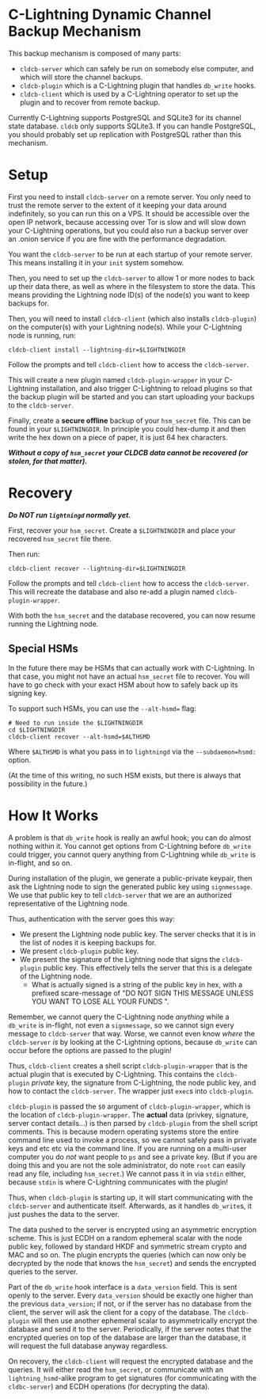 C-Lightning Dynamic Channel Backup Mechanism
============================================

This backup mechanism is composed of many parts:

* `cldcb-server` which can safely be run on somebody else computer,
  and which will store the channel backups.
* `cldcb-plugin` which is a C-Lightning plugin that handles
  `db_write` hooks.
* `cldcb-client` which is used by a C-Lightning operator to set up
  the plugin and to recover from remote backup.

Currently C-Lightning supports PostgreSQL and SQLite3 for its
channel state database.
`cldcb` only supports SQLite3.
If you can handle PostgreSQL, you should probably set up replication
with PostgreSQL rather than this mechanism.

Setup
=====

First you need to install `cldcb-server` on a remote server.
You only need to trust the remote server to the extent of it keeping
your data around indefinitely, so you can run this on a VPS.
It should be accessible over the open IP network, because accessing
over Tor is slow and will slow down your C-Lightning operations, but
you could also run a backup server over an .onion service if you are
fine with the performance degradation.

You want the `cldcb-server` to be run at each startup of your remote
server.
This means installing it in your `init` system somehow.

Then, you need to set up the `cldcb-server` to allow 1 or more nodes
to back up their data there, as well as where in the filesystem to
store the data.
This means providing the Lightning node ID(s) of the node(s) you want
to keep backups for.

Then, you will need to install `cldcb-client` (which also installs
`cldcb-plugin`) on the computer(s) with your Lightning node(s).
While your C-Lightning node is running, run:

    cldcb-client install --lightning-dir=$LIGHTNINGDIR

Follow the prompts and tell `cldcb-client` how to access the
`cldcb-server`.

This will create a new plugin named `cldcb-plugin-wrapper` in your
C-Lightning installation, and also trigger C-Lightning to reload
plugins so that the backup plugin will be started and you can
start uploading your backups to the `cldcb-server`.

Finally, create a **secure offline** backup of your `hsm_secret`
file.
This can be found in your `$LIGHTNINGDIR`.
In principle you could hex-dump it and then write the hex down
on a piece of paper, it is just 64 hex characters.

***Without a copy of `hsm_secret` your CLDCB data cannot be
recovered (or stolen, for that matter).***

Recovery
========

***Do NOT run `lightningd` normally yet.***

First, recover your `hsm_secret`.
Create a `$LIGHTNINGDIR` and place your recovered `hsm_secret`
file there.

Then run:

    cldcb-client recover --lightning-dir=$LIGHTNINGDIR

Follow the prompts and tell `cldcb-client` how to access the
`cldcb-server`.
This will recreate the database and also re-add a plugin
named `cldcb-plugin-wrapper`.

With both the `hsm_secret` and the database recovered, you can
now resume running the Lightning node.

Special HSMs
------------

In the future there may be HSMs that can actually work with
C-Lightning.
In that case, you might not have an actual `hsm_secret` file
to recover.
You will have to go check with your exact HSM about how to
safely back up its signing key.

To support such HSMs, you can use the `--alt-hsmd=` flag:

    # Need to run inside the $LIGHTNINGDIR
    cd $LIGHTNINGDIR
    cldcb-client recover --alt-hsmd=$ALTHSMD

Where `$ALTHSMD` is what you pass in to `lightningd` via the
`--subdaemon=hsmd:` option.

(At the time of this writing, no such HSM exists, but there
is always that possibility in the future.)

How It Works
============

A problem is that `db_write` hook is really an awful hook;
you can do almost nothing within it.
You cannot get options from C-Lightning before `db_write`
could trigger, you cannot query anything from C-Lightning
while `db_write` is in-flight, and so on.

During installation of the plugin, we generate a public-private
keypair, then ask the Lightning node to sign the generated public
key using `signmessage`.
We use that public key to tell `cldcb-server` that we are an
authorized representative of the Lightning node.

Thus, authentication with the server goes this way:

* We present the Lightning node public key.
  The server checks that it is in the list of nodes it is keeping
  backups for.
* We present `cldcb-plugin` public key.
* We present the signature of the Lightning node that signs
  the `cldcb-plugin` public key.
  This effectively tells the server that this is a delegate of
  the Lightning node.
  * What is actually signed is a string of the public key in
    hex, with a prefixed scare-message of "DO NOT SIGN THIS MESSAGE
    UNLESS YOU WANT TO LOSE ALL YOUR FUNDS ".

Remember, we cannot query the C-Lightning node *anything* while a
`db_write` is in-flight, not even a `signmessage`, so we cannot sign
every message to `cldcb-server` that way.
Worse, we cannot even know *where* the `cldcb-server` *is* by
looking at the C-Lightning options, because `db_write` can occur
before the options are passed to the plugin!

Thus, `cldcb-client` creates a shell script `cldcb-plugin-wrapper`
that is the actual plugin that is executed by C-Lightning.
This contains the `cldcb-plugin` *private* key, the signature from
C-Lightning, the node public key, and how to contact the
`cldcb-server`.
The wrapper just `exec`s into `cldcb-plugin`.

`cldcb-plugin` is passed the `$0` argument of `cldcb-plugin-wrapper`,
which is the location of `cldcb-plugin-wrapper`.
The **actual** data (privkey, signature, server contact details...)
is then parsed by `cldcb-plugin` from the shell script comments.
This is because modern operating systems store the entire command line
used to invoke a process, so we cannot safely pass in private keys
and etc etc via the command line.
If you are running on a multi-user computer you do *not* want people
to `ps` and see a private key.
(But if you are doing this and you are not the sole administrator, do
note `root` can easily read any file, including `hsm_secret`.)
We cannot pass it in via `stdin` either, because `stdin` is where
C-Lightning communicates with the plugin!

Thus, when `cldcb-plugin` is starting up, it will start communicating
with the `cldcb-server` and authenticate itself.
Afterwards, as it handles `db_write`s, it just pushes the data to the
server.

The data pushed to the server is encrypted using an asymmetric
encryption scheme.
This is just ECDH on a random ephemeral scalar with the node public
key, followed by standard HKDF and symmetric stream crypto and MAC
and so on.
The plugin encrypts the queries (which can now only be decrypted by
the node that knows the `hsm_secret`) and sends the encrypted queries
to the server.

Part of the `db_write` hook interface is a `data_version` field.
This is sent openly to the server.
Every `data_version` should be exactly one higher than the previous
`data_version`; if not, or if the server has no database from the
client, the server will ask the client for a copy of the database.
The `cldcb-plugin` will then use another ephemeral scalar to
asymmetrically encrypt the database and send it to the server.
Periodically, if the server notes that the encrypted queries on
top of the database are larger than the database, it will
request the full database anyway regardless.

On recovery, the `cldcb-client` will request the encrypted database
and the queries.
It will either read the `hsm_secret`, or communicate with an
`lightning_hsmd`-alike program to get signatures (for communicating
with the `cldbc-server`) and ECDH operations (for decrypting the
data).
